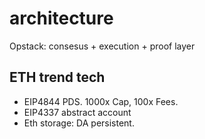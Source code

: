 # architecture
Opstack: consesus + execution + proof layer

## ETH trend tech
- EIP4844 PDS. 1000x Cap, 100x Fees.
- EIP4337 abstract account
- Eth storage: DA persistent.
